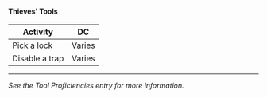 #### Thieves' Tools
| Activity       |   DC   |
|----------------|:------:|
| Pick a lock    | Varies |
| Disable a trap | Varies |

---
*See the Tool Proficiencies entry for more information.*